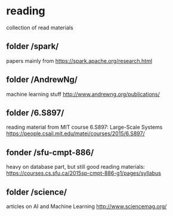 # reading
collection of read materials

## folder /spark/
papers mainly from https://spark.apache.org/research.html

## folder /AndrewNg/
machine learning stuff http://www.andrewng.org/publications/

## folder /6.S897/
reading material from MIT course 6.S897: Large-Scale Systems https://people.csail.mit.edu/matei/courses/2015/6.S897/

## fonder /sfu-cmpt-886/
heavy on database part, but still good reading materials: https://courses.cs.sfu.ca/2015sp-cmpt-886-g1/pages/syllabus

## folder /science/
articles on AI and Machine Learning http://www.sciencemag.org/
